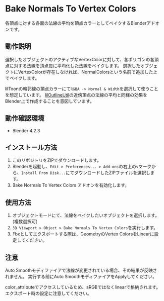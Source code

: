 # Bake Normals To Vertex Colors
各頂点に対する各面の法線の平均を頂点カラーとしてベイクするBlenderアドオンです。

## 動作説明
選択したオブジェクトのアクティブなVertexColorに対して、各ポリゴンの各頂点に対する法線を頂点毎に平均化した法線をベイクします。
選択したオブジェクトにVertexColorが存在しなければ、NormalColorsという名前で追加した上でベイクします。

lilToonの輪郭線の頂点カラーにて`RGBA -> Normal & Width`を選択して使うことを想定しています。
[lilOutlineUtil](https://github.com/lilxyzw/lilOutlineUtil/tree/main)の近傍頂点の法線の平均と同様の効果をBlender上で作成することを意図しています。

## 動作確認環境
* Blender 4.2.3

## インストール方法
1. このリポジトリをZIPでダウンロードします。
2. Blenderを起動し、`Edit > Preferences... > Add-ons`の右上の`v`マークから、`Install From Disk...`にてダウンロードしたZIPファイルを選択します。
3. Bake Normals To Vertex Colors アドオンを有効化します。

## 使用方法
1. オブジェクトモードにて、法線をベイクしたいオブジェクトを選択します。(複数選択可)
2. `3D Viewport > Object > Bake Normals To Vertex Colors`を実行します。
3. Fbxとしてエクスポートする際は、GeometryのVertex ColorsをLinearに設定してください。

## 注意
Auto Smoothモディファイアで法線が変更されている場合、その結果が反映されません。
実行する前にAuto SmoothモディファイアをApplyしてください。

color_attributeでアクセスしているため、sRGBではなくlinearで格納されます。エクスポート時の設定に注意してください。
